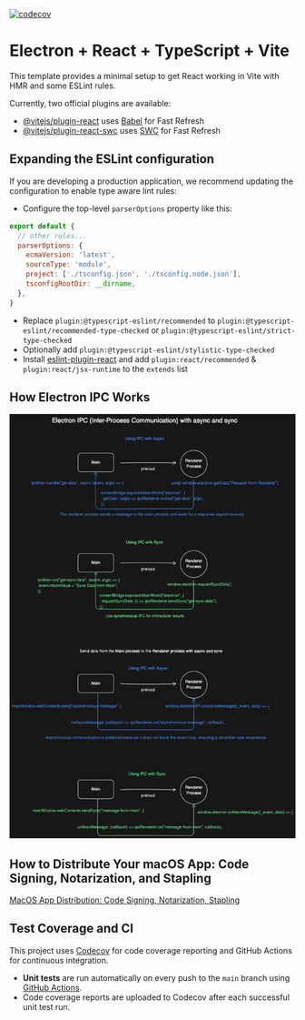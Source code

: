[![codecov](https://codecov.io/gh/DavisChang/electron-react-template/branch/main/graph/badge.svg)](https://app.codecov.io/gh/DavisChang/electron-react-template)

# Electron + React + TypeScript + Vite

This template provides a minimal setup to get React working in Vite with HMR and some ESLint rules.

Currently, two official plugins are available:

- [@vitejs/plugin-react](https://github.com/vitejs/vite-plugin-react/blob/main/packages/plugin-react/README.md) uses [Babel](https://babeljs.io/) for Fast Refresh
- [@vitejs/plugin-react-swc](https://github.com/vitejs/vite-plugin-react-swc) uses [SWC](https://swc.rs/) for Fast Refresh

## Expanding the ESLint configuration

If you are developing a production application, we recommend updating the configuration to enable type aware lint rules:

- Configure the top-level `parserOptions` property like this:

```js
export default {
  // other rules...
  parserOptions: {
    ecmaVersion: 'latest',
    sourceType: 'module',
    project: ['./tsconfig.json', './tsconfig.node.json'],
    tsconfigRootDir: __dirname,
  },
}
```

- Replace `plugin:@typescript-eslint/recommended` to `plugin:@typescript-eslint/recommended-type-checked` or `plugin:@typescript-eslint/strict-type-checked`
- Optionally add `plugin:@typescript-eslint/stylistic-type-checked`
- Install [eslint-plugin-react](https://github.com/jsx-eslint/eslint-plugin-react) and add `plugin:react/recommended` & `plugin:react/jsx-runtime` to the `extends` list


## How Electron IPC Works

![Overview of IPC](./images/electron-ipc.png)

## How to Distribute Your macOS App: Code Signing, Notarization, and Stapling
[MacOS App Distribution: Code Signing, Notarization, Stapling](./AppDistribution.md)

## Test Coverage and CI

This project uses [Codecov](https://about.codecov.io/) for code coverage reporting and GitHub Actions for continuous integration.

- **Unit tests** are run automatically on every push to the `main` branch using [GitHub Actions](.github/workflows/unit-test.yml).
- Code coverage reports are uploaded to Codecov after each successful unit test run.
